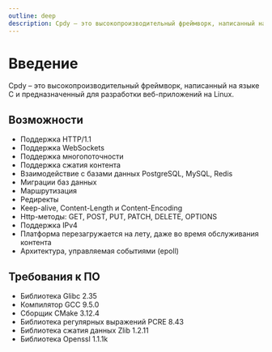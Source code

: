 ```yaml
---
outline: deep
description: Cpdy – это высокопроизводительный фреймворк, написанный на языке C и предназначенный для разработки веб-приложений на Linux
---
```


# Введение

Cpdy – это высокопроизводительный фреймворк, написанный на языке C и предназначенный для разработки веб-приложений на Linux.

## Возможности

* Поддержка HTTP/1.1
* Поддержка WebSockets
* Поддержка многопоточности
* Поддержка сжатия контента
* Взаимодействие с базами данных PostgreSQL, MySQL, Redis
* Миграции баз данных
* Маршрутизация
* Редиректы
* Keep-alive, Content-Length и Content-Encoding
* Http-методы: GET, POST, PUT, PATCH, DELETE, OPTIONS
* Поддержка IPv4
* Платформа перезагружается на лету, даже во время обслуживания контента
* Архитектура, управляемая событиями (epoll)

## Требования к ПО

* Библиотека Glibc 2.35
* Компилятор GCC 9.5.0
* Сборщик CMake 3.12.4
* Библиотека регулярных выражений PCRE 8.43
* Библиотека сжатия данных Zlib 1.2.11
* Библиотека Openssl 1.1.1k
